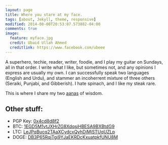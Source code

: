 ```yaml
---
layout: page
title: Where you stare at my face.
tags: [about, Jekyll, theme, responsive]
modified: 2014-08-08T20:53:07.573882-04:00
comments: true
image:
  feature: myface.jpg
  credit: Ubaid Ullah Ahmed
  creditlink: https://www.facebook.com/ubeee
---
```


A superhero, techie, reader, writer, foodie, and I play my guitar on Sundays, all in that order. I write what I like, but sometimes not, and any opinions I express are usually my own. I can successfully speak two languages (English and Urdu), and stammer an incoherrent mixture of three others (Seraiki, Punjabi, and Gibberish). I hate spinach, and I like my steak rare.

This is where I share my two [aanas](https://en.wikipedia.org/wiki/Indian_anna) of wisdom.

## Other stuff:

* PGP Key: [0x4cd8d8f2](https://encrypt.to/0x4cd8d8f2)
* BTC: [1EGD5M1vtJXHrZG8XdqsiHBESA9BXBtdG9](https://btc.blockr.io/address/info/1EGD5M1vtJXHrZG8XdqsiHBESA9BXBtdG9)
* LTC: [LeJPqBucq2TAaXCydcxQyhDiMjSTUqUZLp](http://ltc.blockr.io/address/info/LeJPqBucq2TAaXCydcxQyhDiMjSTUqUZLp)
* DOGE: [DB3P65RqjTgi9YJaEKRDcKxuatpkfUNU8M](http://dogechain.info/address/DB3P65RqjTgi9YJaEKRDcKxuatpkfUNU8M	)